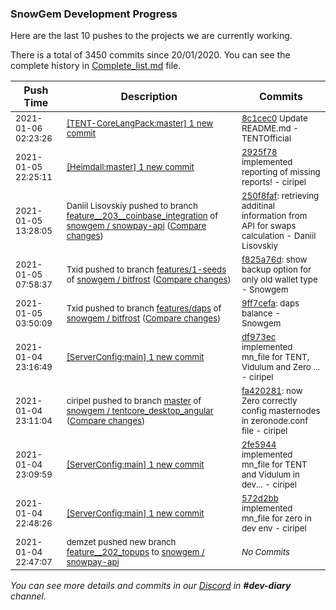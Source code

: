 
### SnowGem Development Progress

Here are the last 10 pushes to the projects we are currently working.

There is a total of 3450 commits since 20/01/2020. You can see the complete history in
 [Complete_list.md](Complete_list.md) file.

| Push Time | Description | Commits |
| --- | --- | --- |
| <sub>2021-01-06 02:23:26</sub> | <sub>[[TENT-CoreLangPack:master] 1 new commit](https://github.com/TENTOfficial/TENT-CoreLangPack/commit/8c1cec073ec1d79dbcad325195ed941761ebd74b)</sub> | <sub>[8c1cec0](https://github.com/TENTOfficial/TENT-CoreLangPack/commit/8c1cec073ec1d79dbcad325195ed941761ebd74b) Update README.md - TENTOfficial</sub> |
| <sub>2021-01-05 22:25:11</sub> | <sub>[[Heimdall:master] 1 new commit](https://github.com/ciripel/Heimdall/commit/2925f78d149447ea3da3854067a353da9f453c75)</sub> | <sub>[2925f78](https://github.com/ciripel/Heimdall/commit/2925f78d149447ea3da3854067a353da9f453c75) implemented reporting of missing reports! - ciripel</sub> |
| <sub>2021-01-05 13:28:05</sub> | <sub>Daniil Lisovskiy pushed to branch [feature\_\_203\_\_coinbase\_integration](https://gitlab.com/snowgem/snowpay-api/commits/feature__203__coinbase_integration) of [snowgem / snowpay\-api](https://gitlab.com/snowgem/snowpay-api) ([Compare changes](https://gitlab.com/snowgem/snowpay-api/compare/cad48fce3167cef9de3c9f2e5d33f7c0e8cd3102...250f8faf49c1d664b5bf174249a209c2adf09a84))</sub> | <sub>[250f8faf](https://gitlab.com/snowgem/snowpay-api/-/commit/250f8faf49c1d664b5bf174249a209c2adf09a84): retrieving additinal information from API for swaps calculation - Daniil Lisovskiy</sub> |
| <sub>2021-01-05 07:58:37</sub> | <sub>Txid pushed to branch [features/1\-seeds](https://gitlab.com/snowgem/bitfrost/commits/features/1-seeds) of [snowgem / bitfrost](https://gitlab.com/snowgem/bitfrost) ([Compare changes](https://gitlab.com/snowgem/bitfrost/compare/22136b72b22ee08c92e8dbd65869fa620d168b02...f825a76d0723c79e39ac06c5c15ea2d209bdf63c))</sub> | <sub>[f825a76d](https://gitlab.com/snowgem/bitfrost/-/commit/f825a76d0723c79e39ac06c5c15ea2d209bdf63c): show backup option for only old wallet type - Snowgem</sub> |
| <sub>2021-01-05 03:50:09</sub> | <sub>Txid pushed to branch [features/daps](https://gitlab.com/snowgem/bitfrost/commits/features/daps) of [snowgem / bitfrost](https://gitlab.com/snowgem/bitfrost) ([Compare changes](https://gitlab.com/snowgem/bitfrost/compare/ea3a58a4e3f8738f01b939180df72b98294e5dd5...9ff7cefa59be2fe1ee91e4c02f651f88c1929a75))</sub> | <sub>[9ff7cefa](https://gitlab.com/snowgem/bitfrost/-/commit/9ff7cefa59be2fe1ee91e4c02f651f88c1929a75): daps balance - Snowgem</sub> |
| <sub>2021-01-04 23:16:49</sub> | <sub>[[ServerConfig:main] 1 new commit](https://github.com/TENTOfficial/ServerConfig/commit/df973ec8540eaf852e03d822b4c28c0f3ba704f9)</sub> | <sub>[df973ec](https://github.com/TENTOfficial/ServerConfig/commit/df973ec8540eaf852e03d822b4c28c0f3ba704f9) implemented mn_file for TENT, Vidulum and Zero ... - ciripel</sub> |
| <sub>2021-01-04 23:11:04</sub> | <sub>ciripel pushed to branch [master](https://gitlab.com/snowgem/tentcore_desktop_angular/commits/master) of [snowgem / tentcore\_desktop\_angular](https://gitlab.com/snowgem/tentcore_desktop_angular) ([Compare changes](https://gitlab.com/snowgem/tentcore_desktop_angular/compare/822209ea6a4e8ffc00e4c364c1dd818d6fcf01ce...fa42028193eec6146f86265baf819e0f218fa4f7))</sub> | <sub>[fa420281](https://gitlab.com/snowgem/tentcore_desktop_angular/-/commit/fa42028193eec6146f86265baf819e0f218fa4f7): now Zero correctly config masternodes in zeronode.conf file - ciripel</sub> |
| <sub>2021-01-04 23:09:59</sub> | <sub>[[ServerConfig:main] 1 new commit](https://github.com/TENTOfficial/ServerConfig/commit/2fe59446b709a77768978637d703ce57671ef00c)</sub> | <sub>[2fe5944](https://github.com/TENTOfficial/ServerConfig/commit/2fe59446b709a77768978637d703ce57671ef00c) implemented mn_file for TENT and Vidulum in dev... - ciripel</sub> |
| <sub>2021-01-04 22:48:26</sub> | <sub>[[ServerConfig:main] 1 new commit](https://github.com/TENTOfficial/ServerConfig/commit/572d2bbe4419249341621cdda26facc2b7a1b343)</sub> | <sub>[572d2bb](https://github.com/TENTOfficial/ServerConfig/commit/572d2bbe4419249341621cdda26facc2b7a1b343) implemented mn_file for zero in dev env - ciripel</sub> |
| <sub>2021-01-04 22:47:07</sub> | <sub>demzet pushed new branch [feature\_\_202\_topups](https://gitlab.com/snowgem/snowpay-api/commits/feature__202_topups) to [snowgem / snowpay\-api](https://gitlab.com/snowgem/snowpay-api)</sub> | <sub>_No Commits_</sub> |

_You can see more details and commits in our [Discord](https://discord.gg/zumGnbg) in **#dev-diary** channel._
